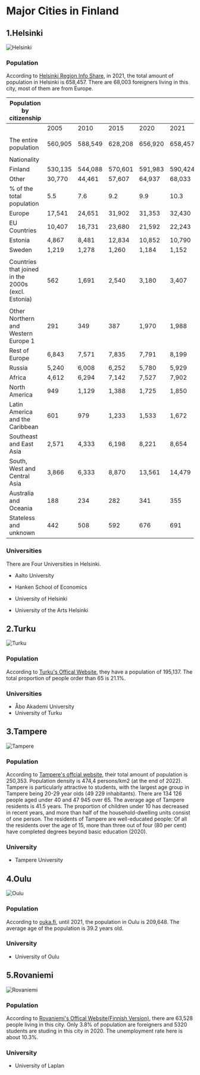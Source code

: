 # Major Cities in Finland

## 1.Helsinki

![Helsinki](https://upload.wikimedia.org/wikipedia/commons/3/37/Helsingin_ydinkeskustaa_ja_Mannerheimintien_alkup%C3%A4%C3%A4t%C3%A4_Erottajan_paloaseman_tornista_%28cropped%29.jpg)

### Population

According to [Helsinki Region Info Share](https://hri.fi/data/en_GB/dataset/helsinki-vaesto), in 2021, the total amount of population in Helsinki is 658,457. There are 68,003 foreigners living in this city, most of them are from Europe.

| Population by citizenship                          |         |         |         |         |         |
| -------------------------------------------------- | ------- | ------- | ------- | ------- | ------- |
|                                                    | 2005    | 2010    | 2015    | 2020    | 2021    |
|                                                    |         |         |         |         |         |
| The entire population                              | 560,905 | 588,549 | 628,208 | 656,920 | 658,457 |
|                                                    |         |         |         |         |         |
| Nationality                                        |         |         |         |         |         |
| Finland                                            | 530,135 | 544,088 | 570,601 | 591,983 | 590,424 |
| Other                                              | 30,770  | 44,461  | 57,607  | 64,937  | 68,033  |
| % of the total population                          | 5.5     | 7.6     | 9.2     | 9.9     | 10.3    |
| Europe                                             | 17,541  | 24,651  | 31,902  | 31,353  | 32,430  |
| EU Countries                                       | 10,407  | 16,731  | 23,680  | 21,592  | 22,243  |
| Estonia                                            | 4,867   | 8,481   | 12,834  | 10,852  | 10,790  |
| Sweden                                             | 1,219   | 1,278   | 1,260   | 1,184   | 1,152   |
|                                                    |         |         |         |         |         |
| Countries that joined in the 2000s (excl. Estonia) | 562     | 1,691   | 2,540   | 3,180   | 3,407   |
|                                                    |         |         |         |         |         |
| Other Northern and Western Europe 1                | 291     | 349     | 387     | 1,970   | 1,988   |
| Rest of Europe                                     | 6,843   | 7,571   | 7,835   | 7,791   | 8,199   |
| Russia                                             | 5,240   | 6,008   | 6,252   | 5,780   | 5,929   |
| Africa                                             | 4,612   | 6,294   | 7,142   | 7,527   | 7,902   |
| North America                                      | 949     | 1,129   | 1,388   | 1,725   | 1,850   |
| Latin America and the Caribbean                    | 601     | 979     | 1,233   | 1,533   | 1,672   |
| Southeast and East Asia                            | 2,571   | 4,333   | 6,198   | 8,221   | 8,654   |
| South, West and Central Asia                       | 3,866   | 6,333   | 8,870   | 13,561  | 14,479  |
| Australia and Oceania                              | 188     | 234     | 282     | 341     | 355     |
| Stateless and unknown                              | 442     | 508     | 592     | 676     | 691     |

### Universities

There are Four Universities in Helsinki.

* Aalto University

* Hanken School of Economics

* University of Helsinki

* University of the Arts Helsinki

## 2.Turku
![Turku](https://upload.wikimedia.org/wikipedia/commons/2/2a/View_from_Turku_Cathedral_tower.jpg)
### Population
According to [Turku's Offical Website](https://www.turku.fi/en/statistical-data-about-turku-2022#Population%20and%20families%202020), they have a population of 195,137. The total proportion of people order than 65 is 21.1%.
### Universities
* Åbo Akademi University
* University of Turku
## 3.Tampere
![Tampere](https://upload.wikimedia.org/wikipedia/commons/6/6e/Tammerkoski_from_air.jpg)
### Population
According to [Tampere's offcial website](https://www.tampere.fi/en/information-on-tampere), their total amount of population is 250,353. Population density is 474,4 persons/km2 (at the end of 2022).
Tampere is particularly attractive to students, with the largest age group in Tampere being 20-29 year olds (49 229 inhabitants). There are 134 126 people aged under 40 and 47 945 over 65. The average age of Tampere residents is 41.5 years. The proportion of children under 10 has decreased in recent years, and more than half of the household-dwelling units consist of one person. 
The residents of Tampere are well-educated people: Of all the residents over the age of 15, more than three out of four (80 per cent) have completed degrees beyond basic education (2020). 
### University
* Tampere University
## 4.Oulu

![Oulu](https://upload.wikimedia.org/wikipedia/commons/1/1b/Kirkkokatu_Oulu_20121206_01.JPG)

### Population

According to [ouka.fi](https://www.ouka.fi/oulu/english/information-about-oulu), until 2021, the population in Oulu is 209,648. The average age of the population is 39.2 years old.

### University

* University of Oulu

## 5.Rovaniemi

![Rovaniemi](https://upload.wikimedia.org/wikipedia/commons/1/10/Santa_Claus_Village.jpg)

### Population

According to [Rovaniemi's Offical Website(Finnish Version)](https://www.rovaniemi.fi/Kaupunki-ja-paatoksenteko/Tietoa-Rovaniemesta), there are 63,528 people living in this city. Only 3.8% of population are foreigners and 5320 students are studing in this city in 2020. The unemployment rate here is about 10.3%.

### University

* University of Laplan

